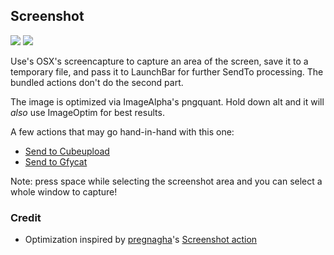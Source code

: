 ## Screenshot

![](https://dl.dropboxusercontent.com/u/2908279/public/cb/cb-csc-01.png)
![](https://dl.dropboxusercontent.com/u/2908279/public/cb/cb-csc-02.png)

Use's OSX's screencapture to capture an area of the screen, save it to a temporary file,
and pass it to LaunchBar for further SendTo processing. The bundled actions don't do
the second part.

The image is optimized via ImageAlpha's pngquant. Hold down alt and it will *also*
use ImageOptim for best results.

A few actions that may go hand-in-hand with this one:

* [Send to Cubeupload](https://github.com/hlissner/launchbar6-scripts/tree/master/actions/Send%20to%20Cubeupload.lbaction)
* [Send to Gfycat](https://github.com/hlissner/launchbar6-scripts/tree/master/actions/Send%20to%20Gfycat.lbaction)

Note: press space while selecting the screenshot area and you can select a whole window
to capture!

### Credit

* Optimization inspired by [pregnagha](https://github.com/prenagha/launchbar)'s
  [Screenshot action](https://github.com/prenagha/launchbar/tree/master/Screenshot.lbaction)

